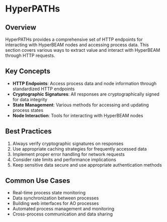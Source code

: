 # HyperPATHs

## Overview

HyperPATHs provides a comprehensive set of HTTP endpoints for interacting with HyperBEAM nodes and accessing process data. This section covers various ways to extract value and interact with HyperBEAM through HTTP requests.

## Key Concepts

- **HTTP Endpoints**: Access process data and node information through standardized HTTP endpoints
- **Cryptographic Signatures**: All responses are cryptographically signed for data integrity
- **State Management**: Various methods for accessing and updating process states
- **Node Interaction**: Tools for interacting with HyperBEAM nodes

## Best Practices

1. Always verify cryptographic signatures on responses
2. Use appropriate caching strategies for frequently accessed data
3. Implement proper error handling for network requests
4. Consider rate limits and performance implications
5. Keep sensitive data secure and use appropriate authentication methods

## Common Use Cases

- Real-time process state monitoring
- Data synchronization between processes
- Building web interfaces for AO processes
- Automated process management and monitoring
- Cross-process communication and data sharing 
